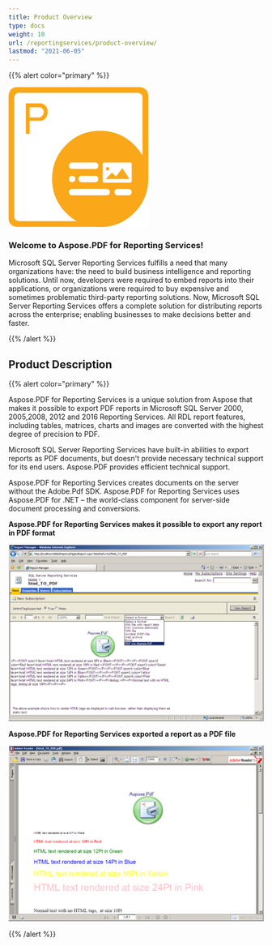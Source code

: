 ```yaml
---
title: Product Overview
type: docs
weight: 10
url: /reportingservices/product-overview/
lastmod: "2021-06-05"
---
```


{{% alert color="primary" %}}

![Aspose.PDF for Reporting Services](../../aspose_pdf-for-reporting-services.png)

### **Welcome to Aspose.PDF for Reporting Services!**
Microsoft SQL Server Reporting Services fulfills a need that many organizations have: the need to build business intelligence and reporting solutions. Until now, developers were required to embed reports into their applications, or organizations were required to buy expensive and sometimes problematic third-party reporting solutions. Now, Microsoft SQL Server Reporting Services offers a complete solution for distributing reports across the enterprise; enabling businesses to make decisions better and faster.

{{% /alert %}}

## **Product Description**

{{% alert color="primary" %}}

Aspose.PDF for Reporting Services is a unique solution from Aspose that makes it possible to export PDF reports in Microsoft SQL Server 2000, 2005,2008, 2012 and 2016 Reporting Services. All RDL report features, including tables, matrices, charts and images are converted with the highest degree of precision to PDF.

Microsoft SQL Server Reporting Services have built-in abilities to export reports as PDF documents, but doesn't provide necessary technical support for its end users. Aspose.PDF provides efficient technical support.

Aspose.PDF for Reporting Services creates documents on the server without the Adobe.Pdf SDK. Aspose.PDF for Reporting Services uses Aspose.PDF for .NET – the world-class component for server-side document processing and conversions.

**Aspose.PDF for Reporting Services makes it possible to export any report in PDF format**

![todo:image_alt_text](product-overview_2.png)

**Aspose.PDF for Reporting Services exported a report as a PDF file**

![todo:image_alt_text](product-overview_3.png)

{{% /alert %}}
